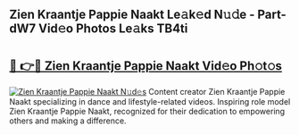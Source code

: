 ## Zien Kraantje Pappie Naakt Le𝚊k𝚎d N𝚞𝚍e - Part-dW7 Vid𝚎o Photos Le𝚊ks TB4ti

# <h2><a href="http://fb6qyz2.evod.top/?m=Zien+Kraantje+Pappie+Naakt">🔗 👉🔴 Zien Kraantje Pappie Naakt Vid𝚎o Ph𝚘t𝚘s</a></h2>

[![Zien Kraantje Pappie Naakt N𝚞d𝚎s](https://i.imgur.com/8V9OHl7.gif)](http://fb6qyz2.evod.top/?m=Zien+Kraantje+Pappie+Naakt)
Content creator Zien Kraantje Pappie Naakt specializing in dance and lifestyle-related videos. Inspiring role model Zien Kraantje Pappie Naakt, recognized for their dedication to empowering others and making a difference. 
